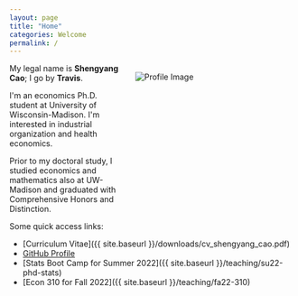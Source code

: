 ```yaml
---
layout: page
title: "Home"
categories: Welcome
permalink: /
---
```


<html>
  <body>
    <style>
      @media only screen and (max-width: 767px) {
        .attributes {
          margin: 35px 35px 35px 35px;
          float: center;
          height: auto;
          width: auto;
        }
      }
      @media only screen and (min-width: 768px) {
        .attributes {
          margin: 15px 1px 1px 30px;
          float: right;
          height: 280px;
          width: 280px;
        }
      }
    </style>
    <div class="attributes">
      <img alt="Profile Image"
        src="{{ site.baseurl }}/assets/images/avatar.jpg">
    </div>
  </body>
</html>

My legal name is **Shengyang Cao**; I go by **Travis**.

I'm an economics Ph.D. student at University of Wisconsin-Madison. I'm interested in industrial organization and health economics. 

Prior to my doctoral study, I studied economics and mathematics also at UW-Madison and graduated with Comprehensive Honors and Distinction.

Some quick access links:

* [Curriculum Vitae]({{ site.baseurl }}/downloads/cv_shengyang_cao.pdf)
* [GitHub Profile](https://github.com/scaotravis/)
* [Stats Boot Camp for Summer 2022]({{ site.baseurl }}/teaching/su22-phd-stats)
* [Econ 310 for Fall 2022]({{ site.baseurl }}/teaching/fa22-310)
